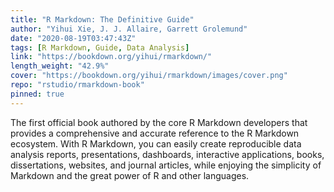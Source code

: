 ```yaml
---
title: "R Markdown: The Definitive Guide"
author: "Yihui Xie, J. J. Allaire, Garrett Grolemund"
date: "2020-08-19T03:47:43Z"
tags: [R Markdown, Guide, Data Analysis]
link: "https://bookdown.org/yihui/rmarkdown/"
length_weight: "42.9%"
cover: "https://bookdown.org/yihui/rmarkdown/images/cover.png"
repo: "rstudio/rmarkdown-book"
pinned: true
---
```


The first official book authored by the core R Markdown developers that provides a comprehensive and accurate reference to the R Markdown ecosystem. With R Markdown, you can easily create reproducible data analysis reports, presentations, dashboards, interactive applications, books, dissertations, websites, and journal articles, while enjoying the simplicity of Markdown and the great power of R and other languages.
